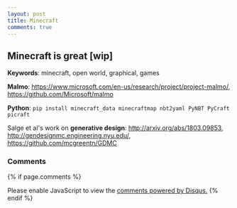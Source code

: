 ```yaml
---
layout: post
title: Minecraft
comments: true
---
```


## Minecraft is great [wip]

__Keywords__: minecraft, open world, graphical, games

**Malmo**: <https://www.microsoft.com/en-us/research/project/project-malmo/>, <https://github.com/Microsoft/malmo>

**Python**: `pip install minecraft_data minecraftmap nbt2yaml PyNBT PyCraft picraft`

Salge et al's work on **generative design**:
<http://arxiv.org/abs/1803.09853>,
<http://gendesignmc.engineering.nyu.edu/>,
<https://github.com/mcgreentn/GDMC>

### Comments

{% if page.comments %}
<div id="disqus_thread"></div>
<script>

/**
*  RECOMMENDED CONFIGURATION VARIABLES: EDIT AND UNCOMMENT THE SECTION BELOW TO INSERT DYNAMIC VALUES FROM YOUR PLATFORM OR CMS.
*  LEARN WHY DEFINING THESE VARIABLES IS IMPORTANT: https://disqus.com/admin/universalcode/#configuration-variables*/
/*
var disqus_config = function () {
this.page.url = PAGE_URL;  // Replace PAGE_URL with your page's canonical URL variable
this.page.identifier = PAGE_IDENTIFIER; // Replace PAGE_IDENTIFIER with your page's unique identifier variable
};
*/
(function() { // DON'T EDIT BELOW THIS LINE
var d = document, s = d.createElement('script');
s.src = '//x75.disqus.com/embed.js';
s.setAttribute('data-timestamp', +new Date());
(d.head || d.body).appendChild(s);
})();
</script>
<noscript>Please enable JavaScript to view the <a href="https://disqus.com/?ref_noscript">comments powered by Disqus.</a></noscript>
{% endif %}
